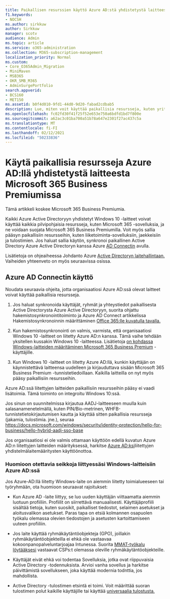 ```yaml
---
title: Paikallisen resurssien käyttö Azure AD:stä yhdistetystä laitteesta Microsoft 365 Businessissa
f1.keywords:
- NOCSH
ms.author: sirkkuw
author: Sirkkuw
manager: scotv
audience: Admin
ms.topic: article
ms.service: o365-administration
ms.collection: M365-subscription-management
localization_priority: Normal
ms.custom:
- Core_O365Admin_Migration
- MiniMaven
- MSB365
- OKR_SMB_M365
- AdminSurgePortfolio
search.appverid:
- BCS160
- MET150
ms.assetid: b0f4d010-9fd1-44d0-9d20-fabad2cdbab5
description: Lue, miten voit käyttää paikallisia resursseja, kuten yrityssovelluksia, jaellisia tiedostoja ja tulostimia Azure Active Directoryyn yhdistetystä Windows 10 -laitteesta.
ms.openlocfilehash: fc02fd30f41f25f52e653e750a6bdfd1bd7f800e
ms.sourcegitcommit: a62ac3c01ba700a51b78a647e2301f27ac437c5a
ms.translationtype: MT
ms.contentlocale: fi-FI
ms.lasthandoff: 02/12/2021
ms.locfileid: "50233836"
---
```

# <a name="access-on-premises-resources-from-an-azure-ad-joined-device-in-microsoft-365-business-premium"></a>Käytä paikallisia resursseja Azure AD:llä yhdistetystä laitteesta Microsoft 365 Business Premiumissa

Tämä artikkeli koskee Microsoft 365 Business Premiumia.

Kaikki Azure Active Directoryyn yhdistetyt Windows 10 -laitteet voivat käyttää kaikkia pilvipohjaisia resursseja, kuten Microsoft 365 -sovelluksia, ja ne voidaan suojata Microsoft 365 Business Premiumilla. Voit myös sallia pääsyn paikallisiin resursseihin, kuten liiketoiminta-sovelluksiin, jaekkeisiin ja tulostimien. Jos haluat sallia käytön, synkronoi paikallinen Active Directory Azure Active Directoryn kanssa Azure [AD Connectin](https://docs.microsoft.com/azure/active-directory/connect/active-directory-aadconnect) avulla. 

Lisätietoja on ohjeaiheessa Johdanto Azure [Active Directoryn laitehallintaan.](https://docs.microsoft.com/azure/active-directory/device-management-introduction)
Vaiheiden yhteenveto on myös seuraavissa osissa.
 
## <a name="run-azure-ad-connect"></a>Azure AD Connectin käyttö

Noudata seuraavia ohjeita, jotta organisaatiosi Azure AD:ssä olevat laitteet voivat käyttää paikallisia resursseja.
  
1. Jos haluat synkronoida käyttäjät, ryhmät ja yhteystiedot paikallisesta Active Directorysta Azure Active Directoryyn, suorita ohjattu hakemistosynkronointitoiminto ja Azure AD Connect artikkelissa Hakemistosynkronoinnin määrittäminen [Office 365:lle kuvatulla tavalla.](https://docs.microsoft.com/microsoft-365/enterprise/set-up-directory-synchronization)
    
2. Kun hakemistosynkronointi on valmis, varmista, että organisaatiosi Windows 10 -laitteet on liitetty Azure AD:n kanssa. Tämä vaihe tehdään yksitellen kussakin Windows 10 -laitteessa. Lisätietoja [on kohdassa Windows-laitteiden määritäminen Microsoft 365 Business Premium](set-up-windows-devices.md) -käyttäjille. 
    
3. Kun Windows 10 -laitteet on liitetty Azure AD:llä, kunkin käyttäjän on käynnistettävä laitteensa uudelleen ja kirjauduttava sisään Microsoft 365 Business Premium -tunnistetiedoillaan. Kaikilla laitteilla on nyt myös pääsy paikallisiin resursseihin.
    
Azure AD:ssä liitettyjen laitteiden paikallisiin resursseihin pääsy ei vaadi lisätoimia. Tämä toiminto on integroitu Windows 10:ssä. 

Jos sinun on suunnitelmissa kirjautua AADJ-laitteeseen muulla kuin salasanamenetelmällä, kuten PIN/Bio-metrinen, WHFB-tunnistetietokirjautumisen kautta ja käyttää sitten paikallisia resursseja (jakamia, tulostimia. jne.), seuraa https://docs.microsoft.com/windows/security/identity-protection/hello-for-business/hello-hybrid-aadj-sso-base
  
Jos organisaatiosi ei ole valmis ottamaan käyttöön edellä kuvatun Azure AD:n liitettyjen laitteiden määrityksessä, harkitse [Azure AD:ksi](manage-windows-devices.md)liitettyjen yhdistelmälaitemääritysten käyttöönottoa.
  
### <a name="considerations-when-you-join-windows-devices-to-azure-ad"></a>Huomioon otettavia seikkoja liittyessäsi Windows-laitteisiin Azure AD:ssä

Jos Azure-AD:llä liitetty Windows-laite on aiemmin liitetty toimialueeseen tai työryhmään, ota huomioon seuraavat rajoitukset:
  
- Kun Azure AD -laite liittyy, se luo uuden käyttäjän viittaamatta aiemmin luotuun profiiliin. Profiilit on siirrettävä manuaalisesti. Käyttäjäprofiili sisältää tietoja, kuten suosikit, paikalliset tiedostot, selaimen asetukset ja aloitusvalikon asetukset. Paras tapa on etsiä kolmannen osapuolen työkalu olemassa olevien tiedostojen ja asetusten kartoittamiseen uuteen profiiliin.

- Jos laite käyttää ryhmäkäytäntöobjekteja (GPO), joillakin ryhmäkäytäntöobjekteilla ei ehkä ole vastaavaa kokoonpanopalveluntarjoajaa Intunessa. [](https://docs.microsoft.com/windows/configuration/provisioning-packages/how-it-pros-can-use-configuration-service-providers) Suorita [MMAT-työkalu löytääksesi](https://www.microsoft.com/download/details.aspx?id=45520) vastaavat CSPs:t olemassa oleville ryhmäkäytäntöobjekteille.

- Käyttäjät eivät ehkä voi todentaa Sovelluksia, jotka ovat riippuvaisia Active Directory -todennuksista. Arvioi vanha sovellus ja harkitse päivittämistä sovellukseen, joka käyttää modernia todnttia, jos mahdollista.

- Active Directory -tulostimen etsintä ei toimi. Voit määrittää suoran tulostimen polut kaikille käyttäjille tai käyttää [universaalia tulostusta.](https://aka.ms/UPDocs)
